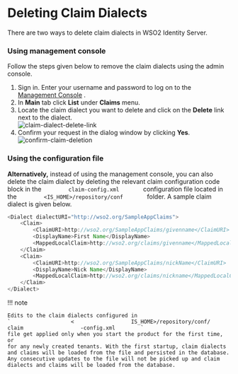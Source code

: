 # Deleting Claim Dialects

There are two ways to delete claim dialects in WSO2 Identity Server.

### Using management console

Follow the steps given below to remove the claim dialects using the
admin console.

1.  Sign in. Enter your username and password to log on to the
    [Management Console](../../setup/getting-started-with-the-management-console)
    .
2.  In **Main** tab click **List** under **Claims** menu.
3.  Locate the claim dialect you want to delete and click on the
    **Delete** link next to the dialect.  
    ![claim-dialect-delete-link](../assets/img/using-wso2-identity-server/claim-dialect-delete-link.png)
4.  Confirm your request in the dialog window by clicking **Yes**.  
    ![confirm-claim-deletion](../assets/img/using-wso2-identity-server/confirm-claim-deletion.png)

### Using the configuration file

**Alternatively,** instead of using the management console, you can also
delete the claim dialect by deleting the relevant claim configuration
code block in the `         claim-config.xml        ` configuration file
located in the `         <IS_HOME>/repository/conf        ` folder. A
sample claim dialect is given below.

``` java
<Dialect dialectURI="http://wso2.org/SampleAppClaims">
    <Claim>
        <ClaimURI>http://wso2.org/SampleAppClaims/givenname</ClaimURI>
        <DisplayName>First Name</DisplayName>
        <MappedLocalClaim>http://wso2.org/claims/givenname</MappedLocalClaim>
    </Claim>
    <Claim>
        <ClaimURI>http://wso2.org/SampleAppClaims/nickName</ClaimURI>
        <DisplayName>Nick Name</DisplayName>
        <MappedLocalClaim>http://wso2.org/claims/nickname</MappedLocalClaim>
    </Claim>
</Dialect>
```

!!! note
    
    Edits to the claim dialects configured in
    `                   <                  IS_HOME>/repository/conf/                   claim                  -config.xml        `
    file get applied only when you start the product for the first time, or
    for any newly created tenants. With the first startup, claim dialects
    and claims will be loaded from the file and persisted in the database.
    Any consecutive updates to the file will not be picked up and claim
    dialects and claims will be loaded from the database.
    
